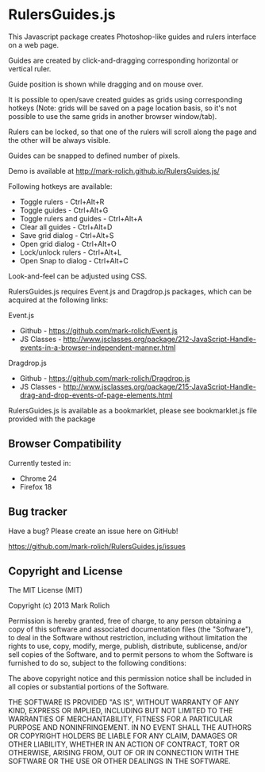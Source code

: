 RulersGuides.js
=================

This Javascript package creates Photoshop-like guides and rulers interface on a web page.

Guides are created by click-and-dragging corresponding horizontal or vertical ruler.

Guide position is shown while dragging and on mouse over.

It is possible to open/save created guides as grids using corresponding hotkeys
(Note: grids will be saved on a page location basis, so it's not possible to use the same grids in another browser window/tab).

Rulers can be locked, so that one of the rulers will scroll along the page and the other will be always visible.

Guides can be snapped to defined number of pixels.

Demo is available at http://mark-rolich.github.io/RulersGuides.js/

Following hotkeys are available:

* Toggle rulers - Ctrl+Alt+R
* Toggle guides - Ctrl+Alt+G
* Toggle rulers and guides - Ctrl+Alt+A
* Clear all guides - Ctrl+Alt+D
* Save grid dialog - Ctrl+Alt+S
* Open grid dialog - Ctrl+Alt+O
* Lock/unlock rulers - Ctrl+Alt+L
* Open Snap to dialog - Ctrl+Alt+C

Look-and-feel can be adjusted using CSS.

RulersGuides.js requires Event.js and Dragdrop.js packages, which can be acquired at the following links:

Event.js

* Github - https://github.com/mark-rolich/Event.js
* JS Classes - http://www.jsclasses.org/package/212-JavaScript-Handle-events-in-a-browser-independent-manner.html

Dragdrop.js

* Github - https://github.com/mark-rolich/Dragdrop.js
* JS Classes - http://www.jsclasses.org/package/215-JavaScript-Handle-drag-and-drop-events-of-page-elements.html

RulersGuides.js is available as a bookmarklet, please see bookmarklet.js file
provided with the package

Browser Compatibility
--------------------

Currently tested in:

* Chrome 24
* Firefox 18

Bug tracker
-----------

Have a bug? Please create an issue here on GitHub!

https://github.com/mark-rolich/RulersGuides.js/issues

Copyright and License
---------------------

The MIT License (MIT)

Copyright (c) 2013 Mark Rolich

Permission is hereby granted, free of charge, to any person obtaining a copy
of this software and associated documentation files (the "Software"), to deal
in the Software without restriction, including without limitation the rights
to use, copy, modify, merge, publish, distribute, sublicense, and/or sell
copies of the Software, and to permit persons to whom the Software is
furnished to do so, subject to the following conditions:

The above copyright notice and this permission notice shall be included in
all copies or substantial portions of the Software.

THE SOFTWARE IS PROVIDED "AS IS", WITHOUT WARRANTY OF ANY KIND, EXPRESS OR
IMPLIED, INCLUDING BUT NOT LIMITED TO THE WARRANTIES OF MERCHANTABILITY,
FITNESS FOR A PARTICULAR PURPOSE AND NONINFRINGEMENT. IN NO EVENT SHALL THE
AUTHORS OR COPYRIGHT HOLDERS BE LIABLE FOR ANY CLAIM, DAMAGES OR OTHER
LIABILITY, WHETHER IN AN ACTION OF CONTRACT, TORT OR OTHERWISE, ARISING FROM,
OUT OF OR IN CONNECTION WITH THE SOFTWARE OR THE USE OR OTHER DEALINGS IN
THE SOFTWARE.
